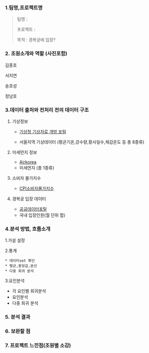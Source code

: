 ### 1.팀명,프로젝트명

> 팀명 : 
>
> 프로젝트 :
>
> 목적 : 경복궁에 입장?

### 2. 조원소개와 역할 (사진포함)

김종호

서지연

송호성

정남호

### 3.데이터 출처와 전처리 전의 데이터 구조

1. 기상정보

   * [기상청 기상자료 개방 포털](https://data.kma.go.kr/cmmn/main.do)

   * 서울지역 기상데이터 (평균기온,강수량,황사일수,체감온도 등 총 8종류)

2. 미세먼지 정보
   * [Airkorea](https://www.airkorea.or.kr/web)
   * 미세먼지 (총 1종류)
3. 소비자 물가지수
   * [CPI소비자물가지수](http://kostat.go.kr/incomeNcpi/cpi/index.action)
4. 경복궁 입장 데이터
   * [공공데이터포탈](https://www.data.go.kr/dataset/15040885/fileData.do)
   * 국내 입장인원(월 단위 합)





### 4.분석 방법, 흐름소개

1.가설 설정

2.통계

	* 데이터set 확인
	* 평균,중앙값,분산
	* 다중 회귀 분석

3.요인분석

* 각 요인별 회귀분석
* 요인분석
* 다중 회귀 분석

### 5. 분석 결과

### 6. 보완할 점

### 7. 프로젝트 느낀점(조원별 소감)

